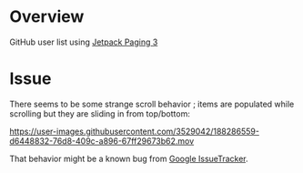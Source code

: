 # Overview

GitHub user list using [Jetpack Paging 3](https://developer.android.com/topic/libraries/architecture/paging/v3-overview)


# Issue 

There seems to be some strange scroll behavior ; items are populated while scrolling but they are sliding in from top/bottom:

https://user-images.githubusercontent.com/3529042/188286559-d6448832-76d8-409c-a896-67ff29673b62.mov

That behavior might be a known bug from [Google IssueTracker](https://issuetracker.google.com/issues/235319241).


